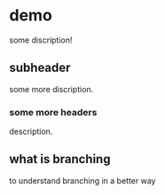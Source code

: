 # demo



some discription!

## subheader

some more discription.

### some more headers

description.
## what is branching

to understand branching in a better way
